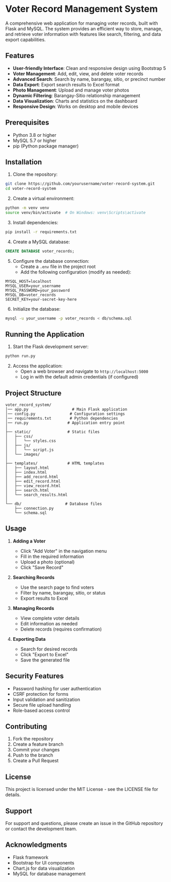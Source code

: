 # Voter Record Management System

A comprehensive web application for managing voter records, built with Flask and MySQL. The system provides an efficient way to store, manage, and retrieve voter information with features like search, filtering, and data export capabilities.

## Features

- **User-friendly Interface**: Clean and responsive design using Bootstrap 5
- **Voter Management**: Add, edit, view, and delete voter records
- **Advanced Search**: Search by name, barangay, sitio, or precinct number
- **Data Export**: Export search results to Excel format
- **Photo Management**: Upload and manage voter photos
- **Dynamic Filtering**: Barangay-Sitio relationship management
- **Data Visualization**: Charts and statistics on the dashboard
- **Responsive Design**: Works on desktop and mobile devices

## Prerequisites

- Python 3.8 or higher
- MySQL 5.7 or higher
- pip (Python package manager)

## Installation

1. Clone the repository:
```bash
git clone https://github.com/yourusername/voter-record-system.git
cd voter-record-system
```

2. Create a virtual environment:
```bash
python -m venv venv
source venv/bin/activate  # On Windows: venv\Scripts\activate
```

3. Install dependencies:
```bash
pip install -r requirements.txt
```

4. Create a MySQL database:
```sql
CREATE DATABASE voter_records;
```

5. Configure the database connection:
   - Create a `.env` file in the project root
   - Add the following configuration (modify as needed):
```
MYSQL_HOST=localhost
MYSQL_USER=your_username
MYSQL_PASSWORD=your_password
MYSQL_DB=voter_records
SECRET_KEY=your-secret-key-here
```

6. Initialize the database:
```bash
mysql -u your_username -p voter_records < db/schema.sql
```

## Running the Application

1. Start the Flask development server:
```bash
python run.py
```

2. Access the application:
   - Open a web browser and navigate to `http://localhost:5000`
   - Log in with the default admin credentials (if configured)

## Project Structure

```
voter_record_system/
│── app.py                   # Main Flask application
│── config.py               # Configuration settings
│── requirements.txt        # Python dependencies
│── run.py                 # Application entry point
│
├── static/                # Static files
│   ├── css/
│   │   └── styles.css
│   ├── js/
│   │   └── script.js
│   └── images/
│
├── templates/             # HTML templates
│   ├── layout.html
│   ├── index.html
│   ├── add_record.html
│   ├── edit_record.html
│   ├── view_record.html
│   ├── search.html
│   └── search_results.html
│
└── db/                   # Database files
    ├── connection.py
    └── schema.sql
```

## Usage

1. **Adding a Voter**
   - Click "Add Voter" in the navigation menu
   - Fill in the required information
   - Upload a photo (optional)
   - Click "Save Record"

2. **Searching Records**
   - Use the search page to find voters
   - Filter by name, barangay, sitio, or status
   - Export results to Excel

3. **Managing Records**
   - View complete voter details
   - Edit information as needed
   - Delete records (requires confirmation)

4. **Exporting Data**
   - Search for desired records
   - Click "Export to Excel"
   - Save the generated file

## Security Features

- Password hashing for user authentication
- CSRF protection for forms
- Input validation and sanitization
- Secure file upload handling
- Role-based access control

## Contributing

1. Fork the repository
2. Create a feature branch
3. Commit your changes
4. Push to the branch
5. Create a Pull Request

## License

This project is licensed under the MIT License - see the LICENSE file for details.

## Support

For support and questions, please create an issue in the GitHub repository or contact the development team.

## Acknowledgments

- Flask framework
- Bootstrap for UI components
- Chart.js for data visualization
- MySQL for database management 